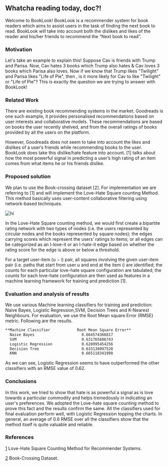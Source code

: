 ## Whatcha reading today, doc?!

Welcome to BookLook! BookLook is a recommender system for book readers which aims to assist users in the task of finding the next book to read. BookLook will take into account both the dislikes and likes of the reader and his/her friends to recommend the “Next book to read”. 

### Motivation

Let's take an example to explain this! Suppose Cav is friends with Trump and Parisa. Now, Cav hates 3 books which Trump also hates & Cav loves 3 books which Parisa also loves. Now if we know that Trump likes "Twilight" and Parisa likes "Life of Pie", then , is it more likely for Cav to like "Twilight" or "Life of Pie"? This is exactly the question we are trying to answer with BookLook!

### Related Work

There are existing book recommending systems in the market. Goodreads is one such example, it provides personalised recommendations based on user interests and collaborative models. These recommendations are based on books the user recently shelved, and from the overall ratings of books provided by all the users on the platform.

However, Goodreads does not seem to take into account the likes and dislikes of a user’s friends while recommending books to the user. BookLook does take this dislike/hate feature into account. [1] talks about how the most powerful signal in predicting a user’s high rating of an item comes from what items he or his friends dislike.

### Proposed solution

We plan to use the Book-crossing dataset [2]. For implementation we are referring to [1] and will implement the Love-Hate Square counting Method. This method basically uses user-content collaborative filtering using network-based techniques. 

<img src="BookLook/lovehate.png" alt="hi" class="inline"/>

In the Love-Hate Square counting method, we would first create a bipartite rating network with two types of nodes (i.e. the users represented by circular nodes and the books represented by square nodes); the edges carrying scores which represent the users’ ratings to items; or all edges can be categorized as an I-love-it or an I-hate-it edge based on whether the rating score for the edge is above or below a threshold.

For a target user-item (u − i) pair, all squares involving the given user-item pair (i.e. paths that start from user u and end at the item i) are identified; the counts for each particular love-hate square configuration are tabulated; the counts for each love-hate configuration are then used as features in a machine learning framework for training and prediction [1].

### Evaluation and analysis of results

We use various Machine learning classifiers for training and prediction: Naive Bayes, Logistic Regression,SVM, Decision Trees and K-Nearest Neighbours. For evaluation, we use the Root Mean square Error (RMSE) metric. Following are the results.

```markdown
**Machine Classifier            Root Mean Square Error**
  Naive Bayes                     0.664574366817
  SVM                             0.631765686743
  Logistic Regression             0.628995454256
  Decision Tree                   0.633138097528
  KNN                             0.665118341998
```
As we can see, Logistic Regression seems to have outperformed the other classifiers with an RMSE value of 0.62. 

### Conclusions
In this work, we tried to show that hate is as powerful a signal as is love towards a particular commodity and helps tremedously in indicating an user's preferences. We adopted the Love-hate square counting method to prove this fact and the results confirm the same. All the classifiers used for final evaluation perform well, with Logistic Regression topping the charts. In general, an average of 0.6 RMSE over all the classifiers show that the method itself is quite valuable and reliable.

### References
[1](http://proceedings.mlr.press/v18/kong12a/kong12a.pdf) Love-Hate Square Counting Method for Recommender Systems.

[2](http://www2.informatik.uni-freiburg.de/~cziegler/BX/) Book-Crossing Dataset.
